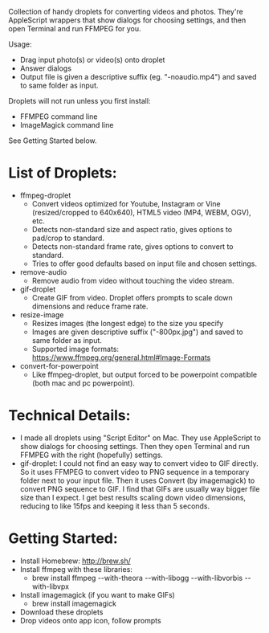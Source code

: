 Collection of handy droplets for converting videos and photos.  They're AppleScript wrappers that show dialogs for choosing settings, and then open Terminal and run FFMPEG for you.

Usage:
* Drag input photo(s) or video(s) onto droplet
* Answer dialogs
* Output file is given a descriptive suffix (eg. "-noaudio.mp4") and saved to same folder as input.

Droplets will not run unless you first install:
* FFMPEG command line
* ImageMagick command line

See Getting Started below.

List of Droplets:
==============
* ffmpeg-droplet
	* Convert videos optimized for Youtube, Instagram or Vine (resized/cropped to 640x640), HTML5 video (MP4, WEBM, OGV), etc.
	* Detects non-standard size and aspect ratio, gives options to pad/crop to standard.
	* Detects non-standard frame rate, gives options to convert to standard.
	* Tries to offer good defaults based on input file and chosen settings.
* remove-audio
	* Remove audio from video without touching the video stream.
* gif-droplet
	* Create GIF from video.  Droplet offers prompts to scale down dimensions and reduce frame rate.
* resize-image
	* Resizes images (the longest edge) to the size you specify
	* Images are given descriptive suffix ("-800px.jpg") and saved to same folder as input.
	* Supported image formats: https://www.ffmpeg.org/general.html#Image-Formats
* convert-for-powerpoint
	* Like ffmpeg-droplet, but output forced to be powerpoint compatible (both mac and pc powerpoint).

Technical Details:
==============
* I made all droplets using "Script Editor" on Mac.  They use AppleScript to show dialogs for choosing settings.  Then they open Terminal and run FFMPEG with the right (hopefully) settings.  
* gif-droplet: I could not find an easy way to convert video to GIF directly.  So it uses FFMPEG to convert video to PNG sequence in a temporary folder next to your input file.  Then it uses Convert (by imagemagick) to convert PNG sequence to GIF.  I find that GIFs are usually way bigger file size than I expect.  I get best results scaling down video dimensions, reducing to like 15fps and keeping it less than 5 seconds.  

Getting Started:
==============
* Install Homebrew: http://brew.sh/
* Install ffmpeg with these libraries:
	* brew install ffmpeg --with-theora --with-libogg --with-libvorbis --with-libvpx
* Install imagemagick (if you want to make GIFs)
	* brew install imagemagick
* Download these droplets
* Drop videos onto app icon, follow prompts
